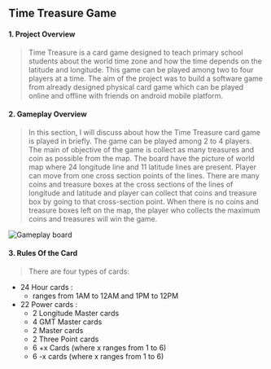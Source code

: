 ## Time Treasure Game
#### 1. Project Overview ####
>Time Treasure is a card game designed to teach primary school students about the world time zone and how the time depends on the latitude and longitude. This game can be played among two to four players at a time. The aim of the project was to build a software game from already designed physical card game which can be played online and offline with friends on android mobile platform.

#### 2. Gameplay Overview ####
>In this section, I will discuss about how the Time Treasure card game is played in briefly.
The game can be played among 2 to 4 players. The main of objective of the game is collect as many treasures and coin as possible from the map. The board have the picture of world map where 24 longitude line and 11 latitude lines are present. Player can move from one cross section points of the lines. There are many coins and treasure boxes at the cross sections of the lines of longitude and latitude and player can collect that coins and treasure box by going to that cross-section point. When there is no coins and treasure boxes left on the map, the player who collects the maximum coins and treasures will win the game.

![Gameplay board](https://markdown-here.com/img/icon256.png)

#### 3. Rules Of the Card ####
>There are four types of cards:
* 24 Hour cards :
  * ranges from 1AM to 12AM and 1PM to 12PM
* 22 Power cards :
  * 2 Longitude Master cards
  * 4 GMT Master cards
  * 2 Master cards
  * 2 Three Point cards
  * 6 +x Cards (where x ranges from 1 to 6)
  * 6 -x cards (where x ranges from 1 to 6)

